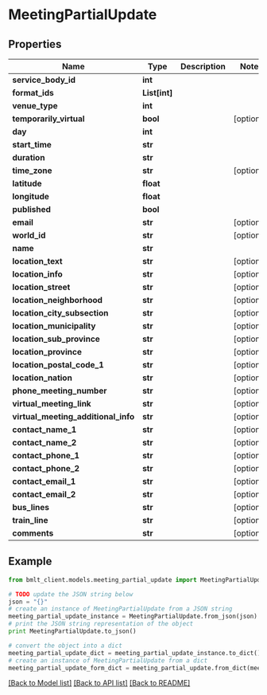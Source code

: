 # MeetingPartialUpdate


## Properties
Name | Type | Description | Notes
------------ | ------------- | ------------- | -------------
**service_body_id** | **int** |  | 
**format_ids** | **List[int]** |  | 
**venue_type** | **int** |  | 
**temporarily_virtual** | **bool** |  | [optional] 
**day** | **int** |  | 
**start_time** | **str** |  | 
**duration** | **str** |  | 
**time_zone** | **str** |  | [optional] 
**latitude** | **float** |  | 
**longitude** | **float** |  | 
**published** | **bool** |  | 
**email** | **str** |  | [optional] 
**world_id** | **str** |  | [optional] 
**name** | **str** |  | 
**location_text** | **str** |  | [optional] 
**location_info** | **str** |  | [optional] 
**location_street** | **str** |  | [optional] 
**location_neighborhood** | **str** |  | [optional] 
**location_city_subsection** | **str** |  | [optional] 
**location_municipality** | **str** |  | [optional] 
**location_sub_province** | **str** |  | [optional] 
**location_province** | **str** |  | [optional] 
**location_postal_code_1** | **str** |  | [optional] 
**location_nation** | **str** |  | [optional] 
**phone_meeting_number** | **str** |  | [optional] 
**virtual_meeting_link** | **str** |  | [optional] 
**virtual_meeting_additional_info** | **str** |  | [optional] 
**contact_name_1** | **str** |  | [optional] 
**contact_name_2** | **str** |  | [optional] 
**contact_phone_1** | **str** |  | [optional] 
**contact_phone_2** | **str** |  | [optional] 
**contact_email_1** | **str** |  | [optional] 
**contact_email_2** | **str** |  | [optional] 
**bus_lines** | **str** |  | [optional] 
**train_line** | **str** |  | [optional] 
**comments** | **str** |  | [optional] 

## Example

```python
from bmlt_client.models.meeting_partial_update import MeetingPartialUpdate

# TODO update the JSON string below
json = "{}"
# create an instance of MeetingPartialUpdate from a JSON string
meeting_partial_update_instance = MeetingPartialUpdate.from_json(json)
# print the JSON string representation of the object
print MeetingPartialUpdate.to_json()

# convert the object into a dict
meeting_partial_update_dict = meeting_partial_update_instance.to_dict()
# create an instance of MeetingPartialUpdate from a dict
meeting_partial_update_form_dict = meeting_partial_update.from_dict(meeting_partial_update_dict)
```
[[Back to Model list]](../README.md#documentation-for-models) [[Back to API list]](../README.md#documentation-for-api-endpoints) [[Back to README]](../README.md)


